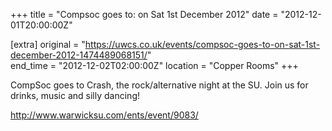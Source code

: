 +++
title = "Compsoc goes to: on Sat 1st December 2012"
date = "2012-12-01T20:00:00Z"

[extra]
original = "https://uwcs.co.uk/events/compsoc-goes-to-on-sat-1st-december-2012-1474489068151/"    
end_time = "2012-12-02T02:00:00Z"
location = "Copper Rooms"
+++

CompSoc goes to Crash, the rock/alternative night at the SU. Join us for drinks, music and silly dancing\!

http://www.warwicksu.com/ents/event/9083/

